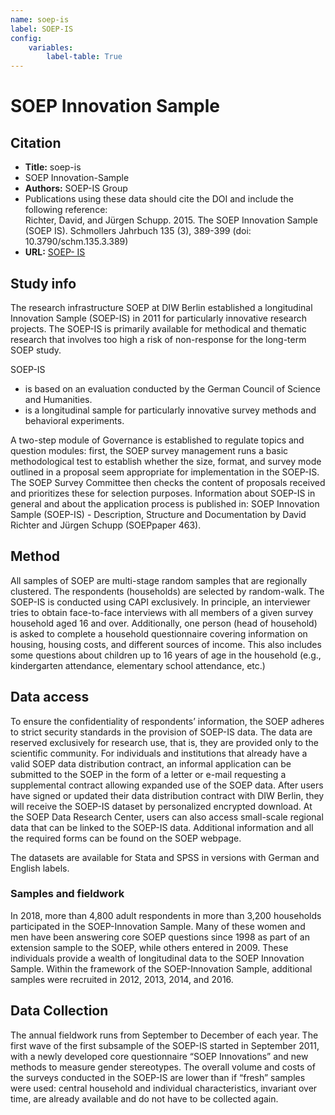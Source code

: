```yaml
---
name: soep-is
label: SOEP-IS
config:
    variables:
        label-table: True
---
```


# SOEP Innovation Sample

## Citation

* **Title:** soep-is
* SOEP Innovation-Sample
* **Authors:** SOEP-IS Group
* Publications using these data should cite the DOI and include the following reference:    
Richter, David, and Jürgen Schupp. 2015. The SOEP Innovation Sample (SOEP IS). Schmollers Jahrbuch 135 (3), 389-399 (doi: 10.3790/schm.135.3.389)
* **URL:** [SOEP- IS](https://www.diw.de/sixcms/detail.php?id=diw_01.c.583496.en)

## Study info

The research infrastructure SOEP at DIW Berlin established a longitudinal Innovation Sample (SOEP-IS) in 2011
for particularly innovative research projects. The SOEP-IS is primarily available for methodical and thematic research that involves too high a risk of non-response for the long-term SOEP study.

SOEP-IS
* is based on an evaluation conducted by the German Council of Science and Humanities.
* is a longitudinal sample for particularly innovative survey methods and behavioral experiments.

A two-step module of Governance is established to regulate topics and question modules: first, the SOEP survey
management runs a basic methodological test to establish whether the size, format, and survey mode outlined in
a proposal seem appropriate for implementation in the SOEP-IS. The SOEP Survey Committee then checks the
content of proposals received and prioritizes these for selection purposes.
Information about SOEP-IS in general and about the application process is published in: SOEP Innovation Sample
(SOEP-IS) - Description, Structure and Documentation by David Richter and Jürgen Schupp (SOEPpaper 463).

## Method

All samples of SOEP are multi-stage random samples that are regionally clustered. The respondents (households) are selected by random-walk.
The SOEP-IS is conducted using CAPI exclusively. In principle, an interviewer tries to obtain face-to-face interviews with all members of a given survey household aged 16 and over. Additionally, one person (head of household) is asked to complete a household questionnaire covering information on housing, housing costs, and different sources of income. This also includes some questions about children up to 16 years of age in the household (e.g., kindergarten attendance, elementary school attendance, etc.)

## Data access

To ensure the confidentiality of respondents’ information, the SOEP adheres to strict security standards in the provision of SOEP-IS data. The data are reserved exclusively for research use, that is, they are provided only to the scientific community. For individuals and institutions that already have a valid SOEP data distribution contract, an informal application can be submitted to the SOEP in the form of a letter or e-mail requesting a supplemental contract allowing expanded use of the SOEP data.
After users have signed or updated their data distribution contract with DIW Berlin, they will receive the SOEP-IS dataset by personalized encrypted download. At the SOEP Data Research Center, users can also access small-scale regional data that can be linked to the SOEP-IS data.
Additional information and all the required forms can be found on the SOEP webpage.

The datasets are available for Stata and SPSS in versions with German and English labels.

### Samples and fieldwork

In 2018, more than 4,800 adult respondents in more than 3,200 households participated in the SOEP-Innovation Sample. Many of these women and men have been answering core SOEP questions since 1998 as part of an extension sample to the SOEP, while others entered in 2009. These individuals provide a wealth of longitudinal data to the SOEP Innovation Sample. Within the framework of the SOEP-Innovation Sample, additional samples were recruited in 2012, 2013, 2014, and 2016.

## Data Collection

The annual fieldwork runs from September to December of each year. The first wave of the first subsample of the SOEP-IS started in September 2011, with a newly developed core questionnaire “SOEP Innovations” and new methods to measure gender stereotypes.
The overall volume and costs of the surveys conducted in the SOEP-IS are lower than if “fresh” samples were used: central household and individual characteristics, invariant over time, are already available and do not have to be collected again.

